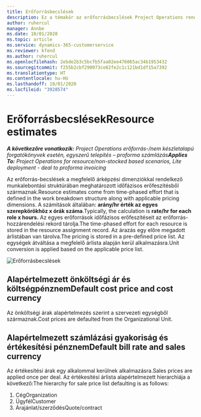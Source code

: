 ```yaml
---
title: Erőforrásbecslések
description: Ez a témakör az erőforrásbecslések Project Operations rendszerben történő számításának módjáról tartalmaz tájékoztatást.
author: ruhercul
manager: Annbe
ms.date: 10/01/2020
ms.topic: article
ms.service: dynamics-365-customerservice
ms.reviewer: kfend
ms.author: ruhercul
ms.openlocfilehash: 2ebde2b3c5bcfb5faa02ee476065ac34b1953432
ms.sourcegitcommit: f255b2cbf290973ce62fe2c1c121bd1df15a7392
ms.translationtype: HT
ms.contentlocale: hu-HU
ms.lasthandoff: 10/01/2020
ms.locfileid: "3928574"
---
```

# <a name="resource-estimates"></a><span data-ttu-id="94bc5-103">Erőforrásbecslések</span><span class="sxs-lookup"><span data-stu-id="94bc5-103">Resource estimates</span></span>

<span data-ttu-id="94bc5-104">_**A következőre vonatkozik:** Project Operations erőforrás-/nem készletalapú forgatókönyvek esetén, egyszerű telepítés – proforma számlázás_</span><span class="sxs-lookup"><span data-stu-id="94bc5-104">_**Applies To:** Project Operations for resource/non-stocked based scenarios, Lite deployment - deal to proforma invoicing_</span></span>

<span data-ttu-id="94bc5-105">Az erőforrás-becslések a megfelelő árképzési dimenziókkal rendelkező munkalebontási struktúrában meghatározott időfázisos erőfeszítésből származnak.</span><span class="sxs-lookup"><span data-stu-id="94bc5-105">Resource estimates come from time-phased effort that is defined in the work breakdown structure along with applicable pricing dimensions.</span></span> <span data-ttu-id="94bc5-106">A számítások általában: **arány/hr érték az egyes szerepkörökhöz x órák száma**.</span><span class="sxs-lookup"><span data-stu-id="94bc5-106">Typically, the calculation is **rate/hr for each role x hours.**</span></span> <span data-ttu-id="94bc5-107">Az egyes erőforrások időfázisos erőfeszítéseit az erőforrás-hozzárendelési rekord tárolja.</span><span class="sxs-lookup"><span data-stu-id="94bc5-107">The time-phased effort for each resource is stored in the resource assignment record.</span></span> <span data-ttu-id="94bc5-108">Az árazás egy előre megadott árlistában van tárolva.</span><span class="sxs-lookup"><span data-stu-id="94bc5-108">The pricing is stored in a pre-defined price list.</span></span> <span data-ttu-id="94bc5-109">Az egységek átváltása a megfelelő árlista alapján kerül alkalmazásra.</span><span class="sxs-lookup"><span data-stu-id="94bc5-109">Unit conversion is applied based on the applicable price list.</span></span>

![Erőforrásbecslések](./media/navigation12.png)

## <a name="default-cost-price-and-cost-currency"></a><span data-ttu-id="94bc5-111">Alapértelmezett önköltségi ár és költségpénznem</span><span class="sxs-lookup"><span data-stu-id="94bc5-111">Default cost price and cost currency</span></span>

<span data-ttu-id="94bc5-112">Az önköltségi árak alapértelmezés szerint a szervezeti egységből származnak.</span><span class="sxs-lookup"><span data-stu-id="94bc5-112">Cost prices are defaulted from the Organizational Unit.</span></span>

## <a name="default-bill-rate-and-sales-currency"></a><span data-ttu-id="94bc5-113">Alapértelmezett számlázási gyakoriság és értékesítési pénznem</span><span class="sxs-lookup"><span data-stu-id="94bc5-113">Default bill rate and sales currency</span></span>

<span data-ttu-id="94bc5-114">Az értékesítési árak egy alkalommal kerülnek alkalmazásra.</span><span class="sxs-lookup"><span data-stu-id="94bc5-114">Sales prices are applied once per deal.</span></span> <span data-ttu-id="94bc5-115">Az értékesítési árlista alapértelmezett hierarchiája a következő:</span><span class="sxs-lookup"><span data-stu-id="94bc5-115">The hierarchy for sale price list defaulting is as follows:</span></span>

1. <span data-ttu-id="94bc5-116">Cég</span><span class="sxs-lookup"><span data-stu-id="94bc5-116">Organization</span></span>
2. <span data-ttu-id="94bc5-117">Ügyfél</span><span class="sxs-lookup"><span data-stu-id="94bc5-117">Customer</span></span>
3. <span data-ttu-id="94bc5-118">Árajánlat/szerződés</span><span class="sxs-lookup"><span data-stu-id="94bc5-118">Quote/contract</span></span>
